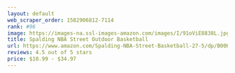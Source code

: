 ```yaml
---
layout: default 
﻿web_scraper_order: 1582906812-7114
rank: #96
image: https://images-na.ssl-images-amazon.com/images/I/91oViE8838L.jpg
title: Spalding NBA Street Outdoor Basketball
url: https://www.amazon.com/Spalding-NBA-Street-Basketball-27-5/dp/B00HNQD894/ref=zg_mw_sporting-goods_96?_encoding=UTF8&psc=1&refRID=5CP7JJH669Q653S4FQ41
reviews: 4.5 out of 5 stars
price: $10.99 - $34.97
---
```

